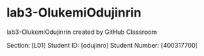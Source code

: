 # lab3-OlukemiOdujinrin
lab3-OlukemiOdujinrin created by GitHub Classroom

Section: [L01]
Student ID: [odujinro]
Student Number: [400317700]
